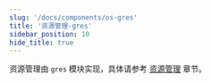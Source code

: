 ```yaml
---
slug: '/docs/components/os-gres'
title: '资源管理-gres'
sidebar_position: 10
hide_title: true
---
```


资源管理由 `gres` 模块实现，具体请参考 [资源管理](../../核心组件/资源管理/资源管理.md) 章节。